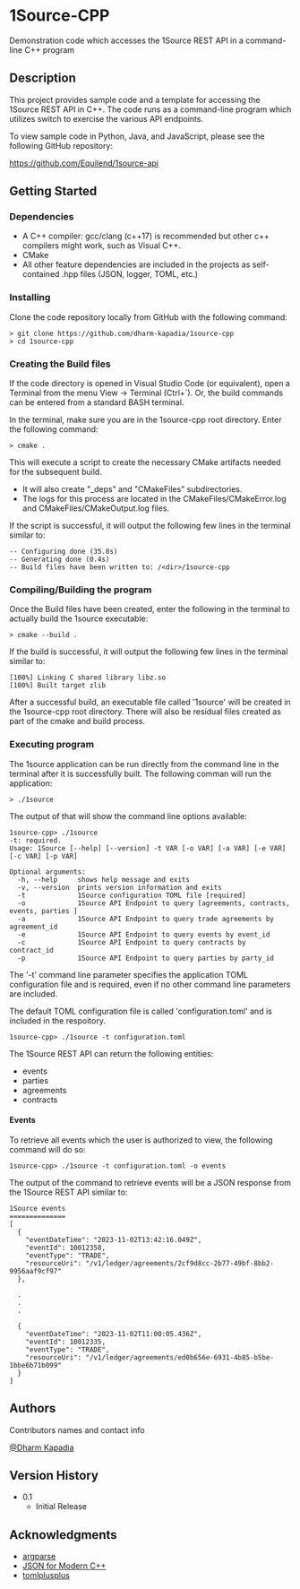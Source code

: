 # 1Source-CPP

Demonstration code which accesses the 1Source REST API in a command-line C++ program

## Description

This project provides sample code and a template for accessing the 1Source REST API in C++. The code runs as a command-line program which utilizes switch to exercise the various API endpoints.

To view sample code in Python, Java, and JavaScript, please see the following GitHub repository:

https://github.com/Equilend/1source-api

## Getting Started

### Dependencies

* A C++ compiler: gcc/clang (c++17) is recommended but other c++ compilers might work, such as Visual C++.
* CMake
* All other feature dependencies are included in the projects as self-contained .hpp files (JSON, logger, TOML, etc.)

### Installing

Clone the code repository locally from GitHub with the following command:
```
> git clone https://github.com/dharm-kapadia/1source-cpp
> cd 1source-cpp
```

### Creating the Build files

If the code directory is opened in Visual Studio Code (or equivalent), open a Terminal from the menu View -> Terminal (Ctrl+`). Or, the build commands can be entered from a standard BASH terminal.

In the terminal, make sure you are in the 1source-cpp root directory. Enter the following command:
```
> cmake .
```
This will execute a script to create the necessary CMake artifacts needed for the subsequent build.
* It will also create "_deps" and "CMakeFiles" subdirectories.
* The logs for this process are located in the CMakeFiles/CMakeError.log and CMakeFiles/CMakeOutput.log files.
 
If the script is successful, it will output the following few lines in the terminal similar to:
```
-- Configuring done (35.8s)
-- Generating done (0.4s)
-- Build files have been written to: /<dir>/1source-cpp
```

### Compiling/Building the program
Once the Build files have been created, enter the following in the terminal to actually build the 1source executable:
```
> cmake --build .
```

If the build is successful, it will output the following few lines in the terminal similar to:
```
[100%] Linking C shared library libz.so
[100%] Built target zlib
```
After a successful build, an executable file called '1source' will be created in the 1source-cpp root directory. There will also be residual files created as part of the cmake and build process.

### Executing program

The 1source application can be run directly from the command line in the terminal after it is successfully built. The following comman will run the application:

```
> ./1source
```

The output of that will show the command line options available:

```
1source-cpp> ./1source
-t: required.
Usage: 1Source [--help] [--version] -t VAR [-o VAR] [-a VAR] [-e VAR] [-c VAR] [-p VAR]

Optional arguments:
  -h, --help     shows help message and exits
  -v, --version  prints version information and exits
  -t             1Source configuration TOML file [required]
  -o             1Source API Endpoint to query [agreements, contracts, events, parties ]
  -a             1Source API Endpoint to query trade agreements by agreement_id
  -e             1Source API Endpoint to query events by event_id
  -c             1Source API Endpoint to query contracts by contract_id
  -p             1Source API Endpoint to query parties by party_id
```

The '-t' command line parameter specifies the application TOML configuration file and is required, even if no other command line parameters are included.

The default TOML configuration file is called 'configuration.toml' and is included in the respoitory.

```
1source-cpp> ./1source -t configuration.toml

```

The 1Source REST API can return the following entities:
* events
* parties
* agreements
* contracts


#### Events
To retrieve all events which the user is authorized to view, the following command will do so:

```
1source-cpp> ./1source -t configuration.toml -o events
```

The output of the command to retrieve events will be a JSON response from the 1Source REST API similar to:
```
1Source events
==============
[
  {
    "eventDateTime": "2023-11-02T13:42:16.049Z",
    "eventId": 10012358,
    "eventType": "TRADE",
    "resourceUri": "/v1/ledger/agreements/2cf9d8cc-2b77-49bf-8bb2-9956aaf9cf97"
  },

  .
  .
  .

  {
    "eventDateTime": "2023-11-02T11:00:05.436Z",
    "eventId": 10012335,
    "eventType": "TRADE",
    "resourceUri": "/v1/ledger/agreements/ed0b656e-6931-4b85-b5be-1bbe6b71b099"
  }
]
```

## Authors

Contributors names and contact info

[@Dharm Kapadia](dharm.kapadia@equilend.com)

## Version History

* 0.1
    * Initial Release

## Acknowledgments

* [argparse](http://github.com/p-ranav/argparse)
* [JSON for Modern C++](https://github.com/nlohmann/json)
* [tomlplusplus](https://github.com/marzer/tomlplusplus)
